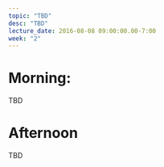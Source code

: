 ```yaml
---
topic: "TBD"
desc: "TBD"
lecture_date: 2016-08-08 09:00:00.00-7:00
week: "2"
---
```



# Morning:

TBD

# Afternoon

TBD
